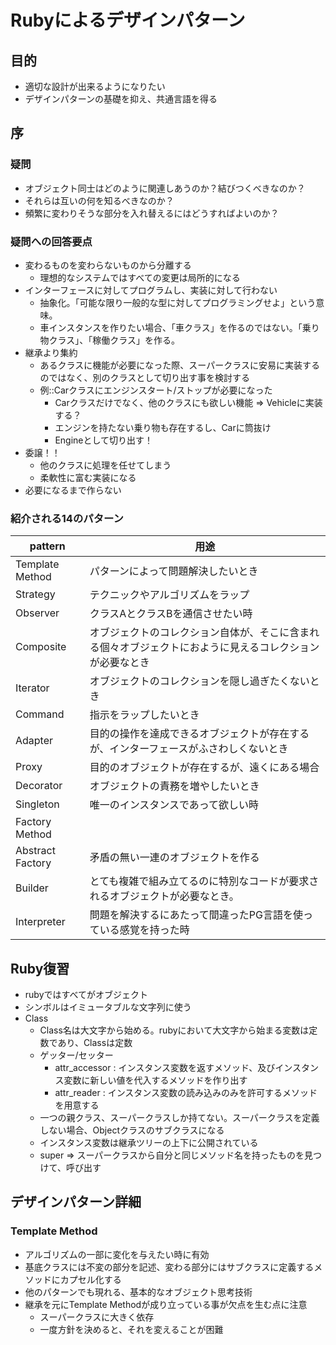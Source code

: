 # Rubyによるデザインパターン
## 目的
* 適切な設計が出来るようになりたい
* デザインパターンの基礎を抑え、共通言語を得る

## 序
### 疑問
* オブジェクト同士はどのように関連しあうのか？結びつくべきなのか？
* それらは互いの何を知るべきなのか？
* 頻繁に変わりそうな部分を入れ替えるにはどうすればよいのか？

### 疑問への回答要点
* 変わるものを変わらないものから分離する
    * 理想的なシステムではすべての変更は局所的になる
* インターフェースに対してプログラムし、実装に対して行わない
    * 抽象化。「可能な限り一般的な型に対してプログラミングせよ」という意味。
    * 車インスタンスを作りたい場合、「車クラス」を作るのではない。「乗り物クラス」、「稼働クラス」を作る。
* 継承より集約
    * あるクラスに機能が必要になった際、スーパークラスに安易に実装するのではなく、別のクラスとして切り出す事を検討する
    * 例::Carクラスにエンジンスタート/ストップが必要になった
        * Carクラスだけでなく、他のクラスにも欲しい機能 => Vehicleに実装する？
        * エンジンを持たない乗り物も存在するし、Carに筒抜け
        * Engineとして切り出す！
* 委譲！！
    * 他のクラスに処理を任せてしまう
    * 柔軟性に富む実装になる
* 必要になるまで作らない


### 紹介される14のパターン

pattern | 用途
-|-
Template Method | パターンによって問題解決したいとき
Strategy        | テクニックやアルゴリズムをラップ
Observer        | クラスAとクラスBを通信させたい時
Composite       | オブジェクトのコレクション自体が、そこに含まれる個々オブジェクトにおように見えるコレクションが必要なとき
Iterator        | オブジェクトのコレクションを隠し過ぎたくないとき
Command         | 指示をラップしたいとき
Adapter         | 目的の操作を達成できるオブジェクトが存在するが、インターフェースがふさわしくないとき
Proxy           | 目的のオブジェクトが存在するが、遠くにある場合
Decorator       | オブジェクトの責務を増やしたいとき
Singleton       | 唯一のインスタンスであって欲しい時
Factory Method  | 
Abstract Factory| 矛盾の無い一連のオブジェクトを作る
Builder         | とても複雑で組み立てるのに特別なコードが要求されるオブジェクトが必要なとき。
Interpreter     | 問題を解決するにあたって間違ったPG言語を使っている感覚を持った時


## Ruby復習
* rubyではすべてがオブジェクト
* シンボルはイミュータブルな文字列に使う
* Class
    * Class名は大文字から始める。rubyにおいて大文字から始まる変数は定数であり、Classは定数
    * ゲッター/セッター
        * attr_accessor : インスタンス変数を返すメソッド、及びインスタンス変数に新しい値を代入するメソッドを作り出す
        * attr_reader : インスタンス変数の読み込みのみを許可するメソッドを用意する
    * 一つの親クラス、スーパークラスしか持てない。スーパークラスを定義しない場合、Objectクラスのサブクラスになる
    * インスタンス変数は継承ツリーの上下に公開されている
    * super => スーパークラスから自分と同じメソッド名を持ったものを見つけて、呼び出す

## デザインパターン詳細
### Template Method
* アルゴリズムの一部に変化を与えたい時に有効
* 基底クラスには不変の部分を記述、変わる部分にはサブクラスに定義するメソッドにカプセル化する
* 他のパターンでも現れる、基本的なオブジェクト思考技術
* 継承を元にTemplate Methodが成り立っている事が欠点を生む点に注意
    * スーパークラスに大きく依存
    * 一度方針を決めると、それを変えることが困難


 
